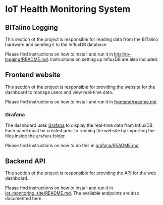 # IoT Health Monitoring System

## BITalino Logging

This section of the project is responsible for reading data from the BITalino hardware and sending it to the InfluxDB database.

Please find instructions on how to install and run it in [bitalino-logging/README.md](bitalino-logging/README.md). Instructions on setting up InfluxDB are also included.


## Frontend website

This section of the project is responsible for providing the website for the dashboard to manage users and view real-time data.

Please find instructions on how to install and run it in [frontend/readme.md](frontend/readme.md).


### Grafana

The dashboard uses [Grafana](https://grafana.com/) to display the real-time data from InfluxDB. Each panel must be created prior to running the website by importing the files inside the `grafana` folder.

Please find instructions on how to do this in [grafana/README.md](grafana/README.md).


## Backend API

This section of the project is responsible for providing the API for the web dashboard.

Please find instructions on how to install and run it in [iot_monitoring_site/README.md](iot_monitoring_site/README.md). The available endpoints are also documented here.
